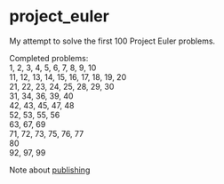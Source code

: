 # project_euler

My attempt to solve the first 100 Project Euler problems. 

Completed problems: <br />
1, 2, 3, 4, 5, 6, 7, 8, 9, 10 <br />
11, 12, 13, 14, 15, 16, 17, 18, 19, 20 <br />
21, 22, 23, 24, 25, 28, 29, 30 <br />
31, 34, 36, 39, 40 <br />
42, 43, 45, 47, 48 <br />
52, 53, 55, 56 <br />
63, 67, 69 <br />
71, 72, 73, 75, 76, 77 <br />
80 <br />
92, 97, 99 <br />

Note about [publishing](https://projecteuler.net/about#publish)
